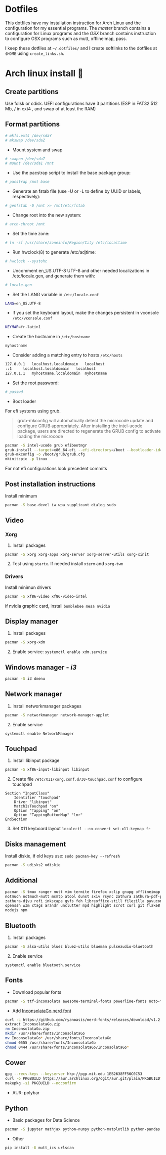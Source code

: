# Dotfiles

This dotfiles have my installation instruction for Arch Linux and the 
configuration for my essential programs. The *master* branch contains a 
configuration for Linux programs and the *OSX* branch contains instruction to 
configure OSX programs such as mutt, offlineimap, pass.

I keep these dotfiles at `~/.dotfiles/` and I create softlinks to the dotfiles 
at `$HOME` using `create_links.sh`.

# Arch linux install 🐧

## Create partitions

Use fdisk or cdisk. UEFI configurations have 3 partitions (ESP in FAT32 512 Mb, / in ext4 , and swap of at least the RAM)

## Format partitions

```sh
# mkfs.ext4 /dev/sdaY
# mkswap /dev/sdaZ
```

* Mount system and swap

```sh
# swapon /dev/sdaZ
# mount /dev/sda1 /mnt
```

* Use the pacstrap script to install the base package group:

```bash
# pacstrap /mnt base
```

* Generate an fstab file (use -U or -L to define by UUID or labels, respectively):

```bash
# genfstab -U /mnt >> /mnt/etc/fstab
```

* Change root into the new system:

```bash
# arch-chroot /mnt
```

* Set the time zone:

```bash
# ln -sf /usr/share/zoneinfo/Region/City /etc/localtime
```

* Run hwclock(8) to generate /etc/adjtime:

```bash
# hwclock --systohc
```

* Uncomment en_US.UTF-8 UTF-8 and other needed localizations in /etc/locale.gen, and generate them with:

```bash
# locale-gen
```

* Set the LANG variable in `/etc/locale.conf`

```bash
LANG=en_US.UTF-8
```

* If you set the keyboard layout, make the changes persistent in vconsole `/etc/vconsole.conf`

```bash
KEYMAP=fr-latin1
```

* Create the hostname in `/etc/hostname`

```bash
myhostname
```

* Consider adding a matching entry to hosts `/etc/hosts`

```bash
127.0.0.1	localhost.localdomain	localhost
::1		localhost.localdomain	localhost
127.0.1.1	myhostname.localdomain	myhostname
```

* Set the root password:

```bash
# passwd
```

* Boot loader

For efi systems using grub.

> grub-mkconfig will automatically detect the microcode update and configure GRUB appropriately. After installing the intel-ucode package, users are directed to regenerate the GRUB config to activate loading the microcode 

```bash
pacman -S intel-ucode grub efibootmgr
grub-install --target=x86_64-efi --efi-directory=/boot --bootloader-id=arch
grub-mkconfig -o /boot/grub/grub.cfg
mkinitcpio -p linux
```

For not efi configurations look precedent commits

## Post installation instructions

Install minimum

```bash
pacman -S base-devel iw wpa_supplicant dialog sudo
```

## Video

### Xorg

1. Install packages

```bash
pacman -S xorg xorg-apps xorg-server xorg-server-utils xorg-xinit
```

2. Test using `startx`. If needed install `xterm` and `xorg-twm`

### Drivers

Install minimun drivers

```bash
pacman -S xf86-video xf86-video-intel
```

if nvidia graphic card, install `bumblebee mesa nvidia`

## Display manager

1. Install packages

```bash
pacman -S xorg-xdm
```

2. Enable service: `systemctl enable xdm.service`

## Windows manager - *i3*

```bash
pacman -S i3 dmenu
```

## Network manager

1. Install networkmanager packages

```bash
pacman -S networkmanager network-manager-applet
```

2. Enable service

```
systemctl enable NetworkManager
```

## Touchpad

1. Install libinput package

```bash
pacman -S xf86-input-libinput libinput
```

2. Create file `/etc/X11/xorg.conf.d/30-touchpad.conf` to configure touchpad

```
Section "InputClass"
    Identifier "touchpad"
    Driver "libinput"
    MatchIsTouchpad "on"
    Option "Tapping" "on"
    Option "TappingButtonMap" "lmr"
EndSection
```

3. Set X11 keyboard layout `localectl --no-convert set-x11-keymap fr`

## Disks management

Install diskie, if old keys use: `sudo pacman-key --refresh`

```bash
pacman -S udisks2 udiskie
```

## Additional

```bash
pacman -S tmux ranger mutt vim termite firefox xclip gnupg offlineimap pass 
notmuch notmuch-mutt msmtp atool dunst sxiv rsync zathura zathura-pdf-poppler 
zathura-djvu rofi inkscape gvfs feh libreoffice-still filezilla pavucontrol 
openssh w3m ctags arandr unclutter mpd highlight scrot curl git flake8 ruby 
nodejs npm
```

## Bluetooth

1. Install packages

```bash
pacman -S alsa-utils bluez bluez-utils blueman pulseaudio-bluetooth
```

2. Enable service

```
systemctl enable bluetooth.service
```

## Fonts

* Download popular fonts

```sh
pacman -S ttf-inconsolata awesome-terminal-fonts powerline-fonts noto-fonts-emoji
```

* Add [InconsolataGo nerd font](https://github.com/ryanoasis/nerd-fonts/releases)

```sh
curl -L https://github.com/ryanoasis/nerd-fonts/releases/download/v1.2.0/InconsolataGo.zip --output InconsolataGo.zip
extract InconsolataGo.zip
rm InconsolataGo.zip
mkdir /usr/share/fonts/InconsolataGo
mv InconsolataGo* /usr/share/fonts/InconsolataGo
chmod 0555 /usr/share/fonts/InconsolataGo
chmod 0444 /usr/share/fonts/InconsolataGo/InconsolataGo*
```

## Cower

```bash
gpg --recv-keys --keyserver hkp://pgp.mit.edu 1EB2638FF56C0C53
curl -o PKGBUILD https://aur.archlinux.org/cgit/aur.git/plain/PKGBUILD?h=cower
makepkg -si PKGBUILD --noconfirm
```

* AUR: polybar

## Python

* Basic packages for Data Science

```bash
pacman -S jupyter mathjax python-numpy python-matplotlib python-pandas python-virtualenvwrapper
```

* Other

```sh
pip install -U mutt_ics urlscan
```
